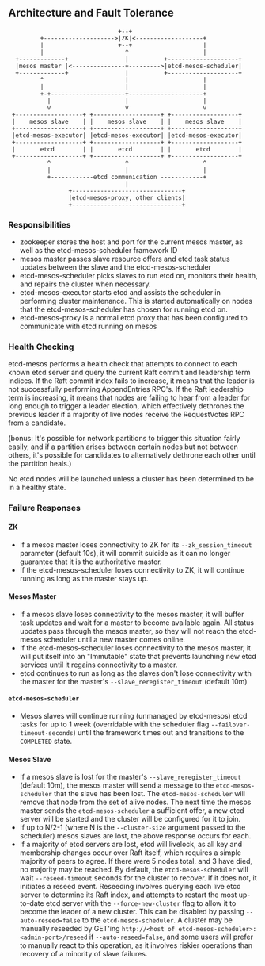 ## Architecture and Fault Tolerance
```
                               +--+
         +-------------------->|ZK|<-------------------+
         |                     +--+                    |
         |                       ^                     |
  +-------------+                |          +--------------------+
  |mesos master |<---------------+--------->|etcd-mesos-scheduler|
  +-------------+                |          +--------------------+
         ^                       |                     |
         |                       |                     |
         +-+---------------------+---------------------+
           |                     |                     |
           v                     v                     v
 +-------------------+ +-------------------+ +-------------------+
 |    mesos slave    | |    mesos slave    | |    mesos slave    |
 +-------------------+ +-------------------+ +-------------------+
 |etcd-mesos-executor| |etcd-mesos-executor| |etcd-mesos-executor|
 +-------------------+ +-------------------+ +-------------------+
 |       etcd        | |       etcd        | |       etcd        |
 +-------------------+ +-------------------+ +-------------------+
           ^                     ^                     ^
           |                     |                     |
           +------------etcd communication ------------+
                                 |
                 +-------------------------------+
                 |etcd-mesos-proxy, other clients|
                 +-------------------------------+
```
### Responsibilities
* zookeeper stores the host and port for the current mesos master, as well as the etcd-mesos-scheduler framework ID
* mesos master passes slave resource offers and etcd task status updates between the slave and the etcd-mesos-scheduler
* etcd-mesos-scheduler picks slaves to run etcd on, monitors their health, and repairs the cluster when necessary.
* etcd-mesos-executor starts etcd and assists the scheduler in performing cluster maintenance. This is started automatically on nodes that the etcd-mesos-scheduler has chosen for running etcd on.
* etcd-mesos-proxy is a normal etcd proxy that has been configured to communicate with etcd running on mesos


### Health Checking
etcd-mesos performs a health check that attempts to connect to each known etcd server and query the current Raft commit and leadership term indices.  If the Raft commit index fails to increase, it means that the leader is not successfully performing AppendEntries RPC's.  If the Raft leadership term is increasing, it means that nodes are failing to hear from a leader for long enough to trigger a leader election, which effectively dethrones the previous leader if a majority of live nodes receive the RequestVotes RPC from a candidate.

(bonus: It's possible for network partitions to trigger this situation fairly easily, and if a partition arises between certain nodes but not between others, it's possible for candidates to alternatively dethrone each other until the partition heals.)

No etcd nodes will be launched unless a cluster has been determined to be in a healthy state.

### Failure Responses
#### ZK
* If a mesos master loses connectivity to ZK for its `--zk_session_timeout` parameter (default 10s), it will commit suicide as it can no longer guarantee that it is the authoritative master.
* If the etcd-mesos-scheduler loses connectivity to ZK, it will continue running as long as the master stays up.


#### Mesos Master
* If a mesos slave loses connectivity to the mesos master, it will buffer task updates and wait for a master to become available again.  All status updates pass through the mesos master, so they will not reach the etcd-mesos scheduler until a new master comes online.
* If the etcd-mesos-scheduler loses connectivity to the mesos master, it will put itself into an "Immutable" state that prevents launching new etcd services until it regains connectivity to a master.
* etcd continues to run as long as the slaves don't lose connectivity with the master for the master's `--slave_reregister_timeout` (default 10m)


#### `etcd-mesos-scheduler`
* Mesos slaves will continue running (unmanaged by etcd-mesos) etcd tasks for up to 1 week (overridable with the scheduler flag `--failover-timeout-seconds`) until the framework times out and transitions to the `COMPLETED` state.


#### Mesos Slave
* If a mesos slave is lost for the master's `--slave_reregister_timeout` (default 10m), the mesos master will send a message to the `etcd-mesos-scheduler` that the slave has been lost.  The `etcd-mesos-scheduler` will remove that node from the set of alive nodes.  The next time the mesos master sends the `etcd-mesos-scheduler` a sufficient offer, a new etcd server will be started and the cluster will be configured for it to join.
* If up to N/2-1 (where N is the `--cluster-size` argument passed to the scheduler) mesos slaves are lost, the above response occurs for each.
* If a majority of etcd servers are lost, etcd will livelock, as all key and membership changes occur over Raft itself, which requires a simple majority of peers to agree.  If there were 5 nodes total, and 3 have died, no majority may be reached.  By default, the `etcd-mesos-scheduler` will wait `--reseed-timeout` seconds for the cluster to recover.  If it does not, it initiates a reseed event.  Reseeding involves querying each live etcd server to determine its Raft index, and attempts to restart the most up-to-date etcd server with the `--force-new-cluster` flag to allow it to become the leader of a new cluster.  This can be disabled by passing `--auto-reseed=false` to the `etcd-mesos-scheduler`.  A cluster may be manually reseeded by GET'ing `http://<host of etcd-mesos-scheduler>:<admin-port>/reseed` if `--auto-reseed=false`, and some users will prefer to manually react to this operation, as it involves riskier operations than recovery of a minority of slave failures.
